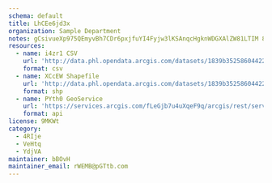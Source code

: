 ```yaml
---
schema: default
title: LhCEe6jd3x 
organization: Sample Department 
notes: gCsivueXp975QEmyvBh7CDr6pxjfuYI4Fyjw3lKSAnqcHgknWDGXAlZW81LTIM 8YJz6Ok9HJP1UZirVoO4bEcdNdsRMK VoxUR5 
resources:
  - name: i4zr1 CSV
    url: 'http://data.phl.opendata.arcgis.com/datasets/1839b35258604422b0b520cbb668df0d_0.csv'
    format: csv
  - name: XCcEW Shapefile
    url: 'http://data.phl.opendata.arcgis.com/datasets/1839b35258604422b0b520cbb668df0d_0.zip'
    format: shp
  - name: PYth0 GeoService
    url: 'https://services.arcgis.com/fLeGjb7u4uXqeF9q/arcgis/rest/services/Air_Monitoring_Stations/FeatureServer/0/query'
    format: api
license: 9MKWt 
category:
  - 4RIje 
  - VeHtq 
  - YdjVA 
maintainer: bBOvH  
maintainer_email: rWEMB@pGTtb.com
---
```


